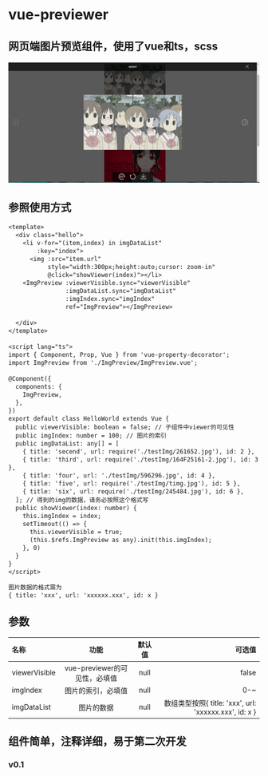 # vue-previewer
## 网页端图片预览组件，使用了vue和ts，scss

![图片预览组件](README_IMG/show.png)

## 参照使用方式
```
<template>
  <div class="hello">
    <li v-for="(item,index) in imgDataList"
        :key="index">
      <img :src="item.url"
           style="width:300px;height:auto;cursor: zoom-in"
           @click="showViewer(index)"></li>
    <ImgPreview :viewerVisible.sync="viewerVisible"
                :imgDataList.sync="imgDataList"
                :imgIndex.sync="imgIndex"
                ref="ImgPreview"></ImgPreview>

  </div>
</template>

<script lang="ts">
import { Component, Prop, Vue } from 'vue-property-decorator';
import ImgPreview from './ImgPreview/ImgPreview.vue';

@Component({
  components: {
    ImgPreview,
  },
})
export default class HelloWorld extends Vue {
  public viewerVisible: boolean = false; // 子组件中viewer的可见性
  public imgIndex: number = 100; // 图片的索引
  public imgDataList: any[] = [
    { title: 'secend', url: require('./testImg/261652.jpg'), id: 2 },
    { title: 'third', url: require('./testImg/164F25161-2.jpg'), id: 3 },
    { title: 'four', url: './testImg/596296.jpg', id: 4 },
    { title: 'five', url: require('./testImg/timg.jpg'), id: 5 },
    { title: 'six', url: require('./testImg/245484.jpg'), id: 6 },
  ]; // 得到的img的数据，请务必按照这个格式写
  public showViewer(index: number) {
    this.imgIndex = index;
    setTimeout(() => {
      this.viewerVisible = true;
      (this.$refs.ImgPreview as any).init(this.imgIndex);
    }, 0)
  }
}
</script>
```

```
图片数据的格式需为
{ title: 'xxx', url: 'xxxxxx.xxx', id: x }
```
## 参数

|名称|功能|默认值|可选值|
|:-|:-:|:-:|-:|
|viewerVisible|vue-previewer的可见性，必填值|null|false|
|imgIndex|图片的索引，必填值|null|0-~|
|imgDataList|图片的数据|null|数组类型按照{ title: 'xxx', url: 'xxxxxx.xxx', id: x }|

## 组件简单，注释详细，易于第二次开发

### v0.1
